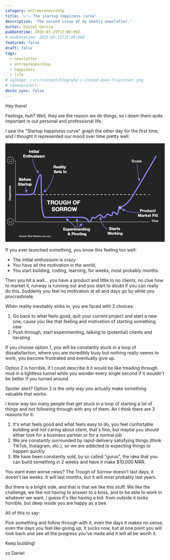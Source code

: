 ```yaml
---
category: entrepreneurship
title: '📈📉 The startup happiness curve'
description: 'The second issue of my weekly newsletter.'
author: Daniel Garcia
pubDatetime: 2025-07-29T12:00:00Z
# modDatetime: 2025-03-13T12:00:00Z
featured: false
draft: false
tags:
  - newsletter
  - entrepreneurship
  - happiness
  - life
# ogImage: /src/content/blog/why-i-closed-down-fisy/cover.png
# canonicalUrl:
devto_sync: false
---
```


Hey there!

Feelings, huh? Well, they are the reason we do things, so I deem them quite important in out personal and professional life.

I saw the "Startup happiness curve" graph the other day for the first time, and I thought it represented our mood over time pretty well:

![Happiness Curve](./happiness-curve.png)

If you ever launched something, you know this feeling too well:

- The initial enthusiasm is crazy
- You have all the motivation in the world,
- You start building, coding, learning, for weeks, most probably months.

Then you hit a wall... you have a product and little to no clients, no clue how to market it, runway is running out and you start to doubt if you can really do this. Suddenly you feel no motivation at all and days go by while you procrastinate.

When reality inevitably sinks in, you are faced with 2 choices:

1. Go back to what feels good, quit your current project and start a new one, cause you like that feeling and motivation of starting something new
2. Push through, start experimenting, talking to (potential) clients and iterating

If you choose option 1, you will be constantly stuck in a loop of dissatisfaction, where you are incredibly busy but nothing really seems to work, you become frustrated and eventually give up.

Option 2 is horrible, if I could describe it it would be like treading through mud in a lightless tunnel while you wonder every single second if it wouldn't be better if you turned around.

Spoiler alert? Option 2 is the only way you actually make something valuable that works.

I know way too many people that get stuck in a loop of starting a lot of things and not following through with any of them. An I think there are 3 reasons for it:

1. It's what feels good and what feels easy to do, you feel confortable building and not caring about client, that's fine, but maybe you should either look for a business partner or for a normal job
2. We are constantly surrounded by rapid-delivery satisfying things (think TikTok, Instagram, etc.), so we are addicted to expecting things to happen quickly
3. We have been constantly sold, by so called "gurus", the idea that you can build something in 2 weeks and have it make $10.000 MRR.

You want even worse news? The Trough of Sorrow doesn't last days, it doesn't las weeks. It will last months, but it will most probably last years.

But there is a bright side, and that is that we like this stuff. We like the challenge, we like not having to answer to a boss, and to be able to work in whatever we want. I guess it's like having a kid: from outside it looks horrible, but deep inside you are happy as a bee.

All of this to say:

Pick something and follow through with it, even the days it makes no sense, even the days you feel like giving up, it sucks now, but at one point you will look back and see all the progress you've made and it will all be worth it.

Keep building!

xx Daniel
